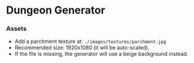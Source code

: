# Dungeon Generator

### Assets
- Add a parchment texture at: `./images/textures/parchment.jpg`
- Recommended size: 1920x1080 (it will be auto-scaled).
- If the file is missing, the generator will use a beige background instead.
